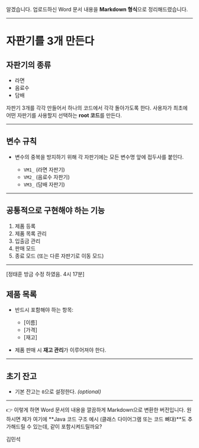 알겠습니다. 업로드하신 Word 문서 내용을 **Markdown 형식**으로 정리해드렸습니다.

---

# 자판기를 3개 만든다

## 자판기의 종류

* 라면
* 음료수
* 담배

자판기 3개를 각각 만들어서 하나의 코드에서 각각 돌아가도록 한다.
사용자가 최초에 어떤 자판기를 사용할지 선택하는 **root 코드**를 만든다.

---

## 변수 규칙

* 변수의 중복을 방지하기 위해 각 자판기에는 모든 변수명 앞에 접두사를 붙인다.

  * `VM1_` (라면 자판기)
  * `VM2_` (음료수 자판기)
  * `VM3_` (담배 자판기)

---

## 공통적으로 구현해야 하는 기능

1. 제품 등록
2. 제품 목록 관리
3. 입출금 관리
4. 판매 모드
5. 종료 모드 (또는 다른 자판기로 이동 모드)

---

[정태훈 방금 수정 하였음. 4시 17분]

## 제품 목록

* 반드시 포함해야 하는 항목:

  * \[이름]
  * \[가격]
  * \[재고]

* 제품 판매 시 **재고 관리**가 이루어져야 한다.

---

## 초기 잔고

* 기본 잔고는 `0`으로 설정한다. *(optional)*

---

👉 이렇게 하면 Word 문서의 내용을 깔끔하게 Markdown으로 변환한 버전입니다.
원하시면 제가 여기에 \*\*Java 코드 구조 예시 (클래스 다이어그램 또는 코드 뼈대)\*\*도 추가해드릴 수 있는데, 같이 포함시켜드릴까요?

김민석
